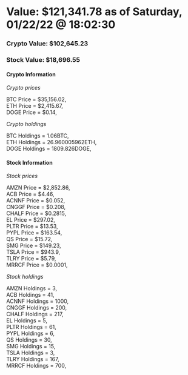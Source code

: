 # Value: $121,341.78 as of Saturday, 01/22/22 @ 18:02:30 

### Crypto Value: $102,645.23

### Stock Value: $18,696.55

#### Crypto Information 
*Crypto prices* 

BTC Price = $35,156.02,  
ETH Price = $2,415.67,  
DOGE Price = $0.14,  


*Crypto holdings* 

BTC Holdings = 1.06BTC,  
ETH Holdings = 26.960005962ETH,  
DOGE Holdings = 1809.826DOGE,  


#### Stock Information 

*Stock prices* 

AMZN Price = $2,852.86,  
ACB Price = $4.46,  
ACNNF Price = $0.052,  
CNGGF Price = $0.208,  
CHALF Price = $0.2815,  
EL Price = $297.02,  
PLTR Price = $13.53,  
PYPL Price = $163.54,  
QS Price = $15.72,  
SMG Price = $149.23,  
TSLA Price = $943.9,  
TLRY Price = $5.79,  
MRRCF Price = $0.0001,  


*Stock holdings* 

AMZN Holdings = 3,  
ACB Holdings = 41,  
ACNNF Holdings = 1000,  
CNGGF Holdings = 200,  
CHALF Holdings = 217,  
EL Holdings = 5,  
PLTR Holdings = 61,  
PYPL Holdings = 6,  
QS Holdings = 30,  
SMG Holdings = 15,  
TSLA Holdings = 3,  
TLRY Holdings = 167,  
MRRCF Holdings = 700,  


